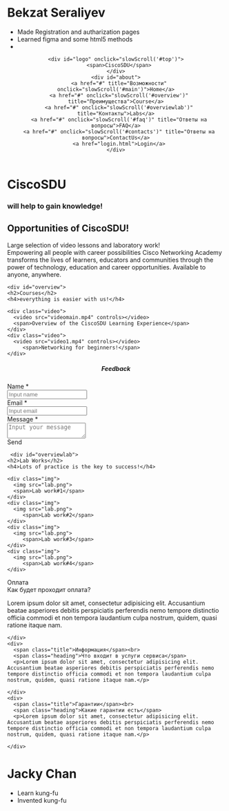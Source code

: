 # Bekzat Seraliyev
* Made Registration and autharization pages
* Learned figma and some html5 methods
* <!DOCTYPE html>
<html lang="en">
<head>
  <meta charset="UTF-8">
  <meta name="viewport" content="width=device-width, initial-scale=1.0">
  <meta http-equiv="X-UA-Compatible" content="ie=edge">
  <title>CiscoSDU</title>
  <style >
  	
@import url('https://fonts.googleapis.com/css?family=Roboto|Suez+One');

* {
  margin: 0;
  padding: 0;
  outline: none;
}

body, html {
  width: 100%;
  height: 100%;
}

body {
  background-color: #fafafa;
  font-family: Trebuchet MS, Helvetica;
}

/* Шапка сайта */

header {
  width: 100%;
  padding: 10px 0.5% 0px 0.5%;
  background: transparent;
  float: left;
  position: fixed;
}

header #logo {
  color: #fff;
  cursor: pointer;
}

header #logo span {
  font-size: 1.7em;
  line-height: 45px;
  margin-left: 40px;
  font-family: 'Suez One', serif;
}

@media (min-width: 701px) {
  #logo {
    float: left;
    width: 30%;
    font-size: 1.1em;
  }

  #about {
    float: right;
    width: 67%;
  }
}

@media (max-width: 700px) {
  #logo {
    margin-top: 15px;
    width: 100%;
    font-size: 1.5em;
  }

  #about {
    float: left;
    width: 100%;
  }
}

#about {
  text-align: center;
  font-size: 1em;
  line-height: 40px;
  margin-bottom: 10px;
}

#about > a {color: #fff}

#about > a:hover {
  color: #b0b0b0;
  text-decoration: underline;
}

#about > a:not(:last-child) {
  margin-right: 7%;
}

/* Стили для фиксированной шапки */

.fixed {
  z-index: 5000;
  background-color: #fff;
  border-bottom: 1px solid silver;
}

header.fixed #logo {
  color: #343434;
}

.fixed #about a {color: #343434}
.fixed #about a:hover {color: #7c7c7c}

/* Главный блок на сайте */

#top {
  width: 100%;
  background-image: url(background.jpg);
  background-blend-mode: multiply;
  background-color: #2e3a44;
  background-size: cover;
  text-align: center;
  color: #fff;
}

@media (min-width: 1001px) {
  #top {
    font-size: 3em;
    height: 1000px;
  }
}

@media (max-width: 1000px) and (min-width: 651px) {
  #top {
    font-size: 2em;
    height: 600px;
  }
}

@media (max-width: 650px) {
  #top {
    font-size: 1.3em;
    padding-top: 50%;
    height: 500px;
  }
}

@media (max-width: 450px) {
  #top {
    font-size: 0.9em;
  }
}

#top h1 {
  padding-top: 20%;
}

#top h3 {
  color: #ccc;
}

/* Блок с возможностями */

#main {
  float: left;
  background-color: #f6f6f6;
  border-top: 2px solid silver;
  color: #484848;
  font-size: 1.3em;
}

@media (min-width: 1401px) {
  #main {
    padding: 100px 20%;
    width: 60%;
  }
}

@media (max-width: 1400px) {
  #main {
    padding: 100px 10%;
    width: 80%;
  }
}

@media (max-width: 700px) {
  #main div {
    width: 98%!important;
    margin-bottom: 20px;
  }
}

#main div {
  width: 48%;
  margin-right: 2%;
  float: left;
}

#main h2 {font-size: 3em}
#main span {color: #a0a0a0}

/* Блок с преимуществами */

#overview {
  float: left;
  background-image: url(https://images.unsplash.com/1/work-station-straight-on-view.jpg?ixlib=rb-0.3.5&s=d055e15d0b8fd2de7295b726274d312b&dpr=1&auto=format&fit=crop&w=1000&q=80&cs=tinysrgb);

  background-blend-mode: multiply;
  background-color: #403f40;
  background-size: cover;
  background-attachment: fixed;

  padding: 100px 0;
  width: 100%;
  text-align: center;
  color: #fff;
}


#overview h2 {font-size: 4em}
#overview h4 {color: #ccc; font-size: 1.5em}

@media (min-width: 561px) {
  #overview h2 {font-size: 4em}
}

@media (max-width: 560px) {
  #overview h2 {font-size: 2em}
}

#overview .video {
  float: left;
  width: 30%;
  margin-right: 5%;
  margin-top: 50px;
}

#overview .video:nth-child(odd) {
  margin-left: 18%;
}

#overview video {
  background: #fafafa;
  padding: 5px;
  border: 2px solid silver;
  float: left;
  width: 100%;
  max-width: 500px;
}


#overviewlab {
  float: left;
  background-image: url(https://images.unsplash.com/1/work-station-straight-on-view.jpg?ixlib=rb-0.3.5&s=d055e15d0b8fd2de7295b726274d312b&dpr=1&auto=format&fit=crop&w=1000&q=80&cs=tinysrgb);

  background-blend-mode: multiply;
  background-color: #403f40;
  background-size: cover;
  background-attachment: fixed;

  padding: 100px 0;
  width: 100%;
  text-align: center;
  color: #fff;
}
#overviewlab h2 {font-size: 4em}
#overviewlab h4 {color: #ccc; font-size: 1.5em}

@media (min-width: 561px) {
  #overviewlab h2 {font-size: 4em}
}

@media (max-width: 560px) {
  #overviewlab h2 {font-size: 2em}
}

#overviewlab .img {
  float: left;
  width: 30%;
  margin-right: 5%;
  margin-top: 50px;
}

#overviewlab .img:nth-child(odd) {
  margin-left: 18%;
}

#overviewlab img {
  background: #fafafa;
  padding: 5px;
  border: 2px solid silver;
  float: left;
  width: 100%;
  max-width: 500px;
}

#overviewlab span {
  float: left;
  width: 100%;
  font-size: 2em;
  margin-top: 10px;
}

@media (max-width: 700px) {
  #overviewlab .img {
    width: 80%!important;
    margin-right: 0!important;
    margin-left: 10%!important;
  }
}

/* Блок с контактами */
#contacts {
  width: 100%;
  float: left;
  padding-bottom: 40px;
  padding-top: 70px;
  border-top: 4px solid #ccc;
  background: #f4f4f4;
}

h1, h2, h3, h4, h5 {
  font-family: 'Roboto Slab', serif;
  font-weight: lighter;
}

#contacts h5 {font-size: 3em; color: #4f4f4f}

#form_input {
  margin-top: 15px;
  font-size: 1.1em;
}

@media (min-width: 1051px) {
  #form_input {
    width: 35%;
    margin-left: 38%;
  }
}

@media (max-width: 1050px) {
  #form_input {
    width: 90%;
    margin-left: 10%;
  }
}

#form_input label {
  color: #505050;
  cursor: pointer;
  font-size: 1.4em;
  font-family: 'Roboto Slab', serif;
}

#form_input label > span {
  color: #e87e7e;
}

#form_input input,#form_input textarea {
  margin-bottom: 10px;
  width: 70%;
  padding: 10px 2%;
  border-radius: 7px;
  border: 2px solid silver;
  font-size: 0.9em;
  color: #4a4a4a;
}

#form_input input:focus, #form_input textarea:focus {
  border-color: #333;
}

.btn {
  float: left;
  border-radius: 5px;
  padding: 5px 9px;
  font-size: 1.2em;
  background-color: #ec6550;
  text-shadow: #454545 0 0 2px;
  cursor: pointer;
  color: white;
  font-family: 'Roboto Slab', serif;
}

.btn:hover {
  background-color: #c15443;
}

/* Вопросы и ответы */

#faq {
  background-color: #fff;
  border-top: 2px dashed #e4e3e3;
  width: 100%;
  float: left;
  padding-top: 70px;
  padding-bottom: 70px;
}

@media (min-width: 801px) {
  #faq div {
    width: 25%;
    margin-left: 6%;
    float: left;
  }
}

@media (max-width: 800px) {
  #faq div {
    width: 80%;
    margin-left: 10%;
    float: left;
  }
}

#faq .title {
  font-weight: lighter;
  color: #a3a0ad;
  margin-bottom: 20px;
  font-size: 2.2em;
}

#faq .heading {
  color: #7d7d7d;
  font-size: 1.3em;
  font-weight: bold;
}

#faq p {
  font-family: Arimo, Helvetica, sans-serif;
  -webkit-font-smoothing: antialiased;
  color: #4a4a4a;
  font-size: 0.95em;
  margin-bottom: 40px;
}
  </style>
</head>
<body>
  <header>

    <div id="logo" onclick="slowScroll('#top')">
      <span>CiscoSDU</span>
    </div>
    <div id="about">
      <a href="#" title="Возможности" onclick="slowScroll('#main')">Home</a>
      <a href="#" onclick="slowScroll('#overview')" title="Преимущества">Course</a>
      <a href="#" onclick="slowScroll('#overviewlab')" title="Контакты">Labs</a>
      <a href="#" onclick="slowScroll('#faq')" title="Ответы на вопросы">FAQ</a>
      <a href="#" onclick="slowScroll('#contacts')" title="Ответы на вопросы">ContactUs</a>
      <a href="login.html">Login</a>
    </div>
  </header>

  <div id="top">
    <h1>CiscoSDU</h1>
    <h3>will help to gain knowledge!</h3>
  </div>

  <div id="main">
    <div class="intro">
      <h2>Opportunities of CiscoSDU!</h2>
      <span>Large selection of video lessons and laboratory work!</span>
    </div>
    <div class="text">
      <span>Empowering all people with career possibilities
Cisco Networking Academy transforms the lives of learners, educators and communities through the power of technology, education and career opportunities. Available to anyone, anywhere.
</span>
    </div>
  </div>

    <div id="overview">
    <h2>Courses</h2>
    <h4>everything is easier with us!</h4>

    <div class="video">
      <video src="videomain.mp4" controls></video>
      <span>Overview of the CiscoSDU Learning Experience</span>
    </div>
    <div class="video">
      <video src="video1.mp4" controls></video>
         <span>Networking for beginners!</span>
    </div>
  </div>

   
  <div id="contacts">
    <center><h5>Feedback</h5></center>
    <form id="form_input">
      <label for="name">Name <span>*</span></label><br>
      <input type="text" placeholder="Input name" name="name" id="name"><br>
      <label for="email">Email <span>*</span></label><br>
			<input type="email" placeholder="Input email" name="email" id="email"><br>
			<label for="message">Message <span>*</span></label><br>
			<textarea placeholder="Input your message" name="message" id="message"></textarea><br>
			<div id="mess_send" class="btn">Send</div>
    </form>
  </div>



     <div id="overviewlab">
    <h2>Lab Works</h2>
    <h4>Lots of practice is the key to success!</h4>

    <div class="img">
      <img src="lab.png">
      <span>Lab work#1</span>
    </div>
    <div class="img">
      <img src="lab.png">
         <span>Lab work#2</span>
    </div>
    <div class="img">
      <img src="lab.png">
         <span>Lab work#3</span>
    </div>
    <div class="img">
      <img src="lab.png">
         <span>Lab work#4</span>
    </div>
  </div>


  <div id="faq">
    <div>
      <span class="title">Оплата</span><br>
      <span class="heading">Как будет проходит оплата?</span>
      <p>Lorem ipsum dolor sit amet, consectetur adipisicing elit. Accusantium beatae asperiores debitis perspiciatis perferendis nemo tempore distinctio officia commodi et non tempora laudantium culpa nostrum, quidem, quasi ratione itaque nam.</p>
      
    </div>
    <div>
      <span class="title">Информация</span><br>
      <span class="heading">Что входит в услуги сервиса</span>
      <p>Lorem ipsum dolor sit amet, consectetur adipisicing elit. Accusantium beatae asperiores debitis perspiciatis perferendis nemo tempore distinctio officia commodi et non tempora laudantium culpa nostrum, quidem, quasi ratione itaque nam.</p>
      
    </div>
    <div>
      <span class="title">Гарантии</span><br>
      <span class="heading">Какие гарантии есть</span>
      <p>Lorem ipsum dolor sit amet, consectetur adipisicing elit. Accusantium beatae asperiores debitis perspiciatis perferendis nemo tempore distinctio officia commodi et non tempora laudantium culpa nostrum, quidem, quasi ratione itaque nam.</p>
      
    </div>
  </div>

  <script src="https://ajax.googleapis.com/ajax/libs/jquery/3.3.1/jquery.min.js"></script>
  <script>
    function slowScroll(id) {
      $('html, body').animate({
        scrollTop: $(id).offset().top
      }, 500);
    }

    $(document).on("scroll", function () {
      if($(window).scrollTop() === 0)
        $("header").removeClass("fixed");
      else
        $("header").attr("class", "fixed");
    });
  </script>
</body>
</html>

# Jacky Chan
* Learn kung-fu
* Invented kung-fu
